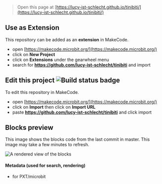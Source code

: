 
> Open this page at [https://lucy-ist-schlecht.github.io/tinibiti/](https://lucy-ist-schlecht.github.io/tinibiti/)

## Use as Extension

This repository can be added as an **extension** in MakeCode.

* open [https://makecode.microbit.org/](https://makecode.microbit.org/)
* click on **New Project**
* click on **Extensions** under the gearwheel menu
* search for **https://github.com/lucy-ist-schlecht/tinibiti** and import

## Edit this project ![Build status badge](https://github.com/lucy-ist-schlecht/tinibiti/workflows/MakeCode/badge.svg)

To edit this repository in MakeCode.

* open [https://makecode.microbit.org/](https://makecode.microbit.org/)
* click on **Import** then click on **Import URL**
* paste **https://github.com/lucy-ist-schlecht/tinibiti** and click import

## Blocks preview

This image shows the blocks code from the last commit in master.
This image may take a few minutes to refresh.

![A rendered view of the blocks](https://github.com/lucy-ist-schlecht/tinibiti/raw/master/.github/makecode/blocks.png)

#### Metadata (used for search, rendering)

* for PXT/microbit
<script src="https://makecode.com/gh-pages-embed.js"></script><script>makeCodeRender("{{ site.makecode.home_url }}", "{{ site.github.owner_name }}/{{ site.github.repository_name }}");</script>
